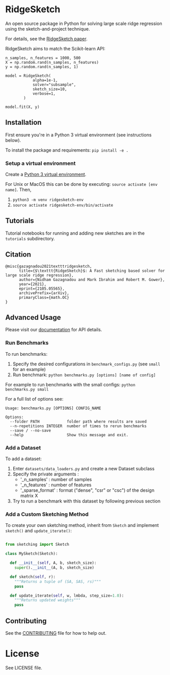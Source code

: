 # RidgeSketch
An open source package in Python for solving large scale ridge regression using the sketch-and-project technique. 

For details, see the [RidgeSketch paper](https://arxiv.org/abs/2105.05565). 

RidgeSketch aims to match the Scikit-learn API:
```
n_samples, n_features = 1000, 500
X = np.random.rand(n_samples, n_features)
y = np.random.rand(n_samples, 1)

model = RidgeSketch(
            alpha=1e-1,
            solver="subsample",
            sketch_size=10,
            verbose=1,
        )

model.fit(X, y)
```

## Installation

First ensure you're in a Python 3 virtual environment (see instructions below). 

To install the package and requirements:
```pip install -e .```

### Setup a virtual environment
Create a [Python 3 virtual environment](https://docs.python.org/3/tutorial/venv.html).

For Unix or MacOS this can be done by executing: `source activate [env name]`. Then,
1. `python3 -m venv ridgesketch-env`
2. `source activate ridgesketch-env/bin/activate`


## Tutorials

Tutorial notebooks for running and adding new sketches are in the `tutorials` subdirectory.

## Citation

```
@misc{gazagnadou2021textttridgesketch,
      title={$\texttt{RidgeSketch}$: A Fast sketching based solver for large scale ridge regression}, 
      author={Nidham Gazagnadou and Mark Ibrahim and Robert M. Gower},
      year={2021},
      eprint={2105.05565},
      archivePrefix={arXiv},
      primaryClass={math.OC}
}
```

## Advanced Usage

Please visit our [documentation](https://ridge-sketch.readthedocs.io/en/latest/) for API details.

### Run Benchmarks

To run benchmarks:
1. Specify the desired configurations in `benchmark_configs.py` (see `small` for an example)
2. Run benchmark: `python benchmarks.py [options] [name of config]`

For example to run benchmarks with the small configs: `python benchmarks.py small`

For a full list of options see:
```
Usage: benchmarks.py [OPTIONS] CONFIG_NAME

Options:
  --folder PATH            folder path where results are saved
  --n-repetitions INTEGER  number of times to rerun benchmarks
  --save / --no-save
  --help                   Show this message and exit.
```

### Add a Dataset

To add a dataset:
1. Enter `datasets/data_loaders.py` and create a new Dataset subclass
2. Specify the private arguments :
   - '_n_samples' : number of samples
   - '_n_features' : number of features
   - '_sparse_format' : format ("dense", "csr" or "csc") of the design matrix X
3. Try to run a benchmark with this dataset by following previous section


### Add a Custom Sketching Method

To create your own sketching method, inherit from `Sketch` and implement `sketch()` and `update_iterate()`:

```python

from sketching import Sketch

class MySketch(Sketch):

  def __init__(self, A, b, sketch_size):
    super().__init__(A, b, sketch_size)

  def sketch(self, r):
    """Returns a tuple of (SA, SAS, rs)"""
    pass

  def update_iterate(self, w, lmbda, step_size=1.0):
    """Returns updated weights"""
    pass
```

## Contributing

See the [CONTRIBUTING](CONTRIBUTING.md) file for how to help out.


# License

See LICENSE file.





